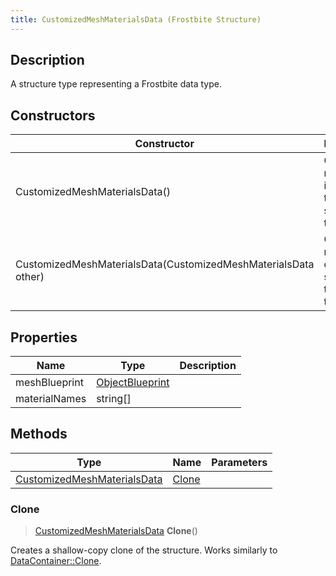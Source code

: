 ```yaml
---
title: CustomizedMeshMaterialsData (Frostbite Structure)
---
```

## Description

A structure type representing a Frostbite data type.

## Constructors

| Constructor                                                    | Description                                              |
| -------------------------------------------------------------- | -------------------------------------------------------- |
| CustomizedMeshMaterialsData()                                  | Create a new instance of this structure type.            |
| CustomizedMeshMaterialsData(CustomizedMeshMaterialsData other) | Create a reference copy of a structure of the same type. |

## Properties

| Name          | Type                               | Description |
| ------------- | ---------------------------------- | ----------- |
| meshBlueprint | [ObjectBlueprint](ObjectBlueprint) |             |
| materialNames | string\[\]                         |             |

## Methods

| Type                                                       | Name            | Parameters |
| ---------------------------------------------------------- | --------------- | ---------- |
| [CustomizedMeshMaterialsData](CustomizedMeshMaterialsData) | [Clone](#clone) |            |

### Clone

> [CustomizedMeshMaterialsData](CustomizedMeshMaterialsData) **Clone**()

Creates a shallow-copy clone of the structure. Works similarly to [DataContainer::Clone](/vext/ref/cls/shr/datacontainer#clone).
